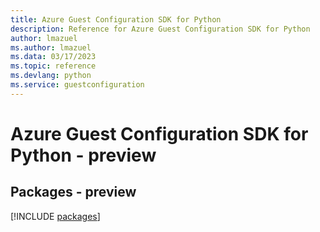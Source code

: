 ```yaml
---
title: Azure Guest Configuration SDK for Python
description: Reference for Azure Guest Configuration SDK for Python
author: lmazuel
ms.author: lmazuel
ms.data: 03/17/2023
ms.topic: reference
ms.devlang: python
ms.service: guestconfiguration
---
```

# Azure Guest Configuration SDK for Python - preview
## Packages - preview
[!INCLUDE [packages](guest-configuration-index.md)]